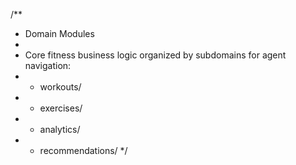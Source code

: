 /**
 * Domain Modules
 *
 * Core fitness business logic organized by subdomains for agent navigation:
 * - workouts/
 * - exercises/
 * - analytics/
 * - recommendations/
 */



